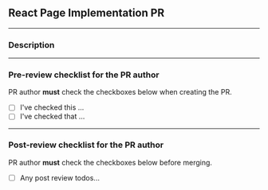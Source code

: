 ## React Page Implementation PR

---

### Description

<!-- Write a brief description of this PR. -->

---

### Pre-review checklist for the PR author

PR author **must** check the checkboxes below when creating the PR.

- [ ] I've checked this ...
- [ ] I've checked that ...

---

### Post-review checklist for the PR author

PR author **must** check the checkboxes below before merging.

- [ ] Any post review todos...
